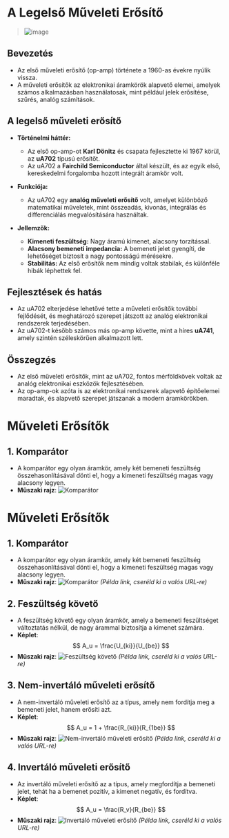 # A Legelső Műveleti Erősítő
>![image](https://github.com/user-attachments/assets/b99bf05c-687d-4c8d-991a-d3465e5c26a0)
## Bevezetés
- Az első műveleti erősítő (op-amp) története a 1960-as évekre nyúlik vissza.
- A műveleti erősítők az elektronikai áramkörök alapvető elemei, amelyek számos alkalmazásban használatosak, mint például jelek erősítése, szűrés, analóg számítások.

## A legelső műveleti erősítő
- **Történelmi háttér:**
  - Az első op-amp-ot **Karl Dönitz** és csapata fejlesztette ki 1967 körül, az **uA702** típusú erősítőt.
  - Az uA702 a **Fairchild Semiconductor** által készült, és az egyik első, kereskedelmi forgalomba hozott integrált áramkör volt.
  
- **Funkciója:**
  - Az uA702 egy **analóg műveleti erősítő** volt, amelyet különböző matematikai műveletek, mint összeadás, kivonás, integrálás és differenciálás megvalósítására használtak.
  
- **Jellemzők:**
  - **Kimeneti feszültség:** Nagy áramú kimenet, alacsony torzítással.
  - **Alacsony bemeneti impedancia:** A bemeneti jelet gyengíti, de lehetőséget biztosít a nagy pontosságú mérésekre.
  - **Stabilitás:** Az első erősítők nem mindig voltak stabilak, és különféle hibák léphettek fel.

## Fejlesztések és hatás
- Az uA702 elterjedése lehetővé tette a műveleti erősítők további fejlődését, és meghatározó szerepet játszott az analóg elektronikai rendszerek terjedésében.
- Az uA702-t később számos más op-amp követte, mint a híres **uA741**, amely szintén széleskörűen alkalmazott lett.

## Összegzés
- Az első műveleti erősítők, mint az uA702, fontos mérföldkövek voltak az analóg elektronikai eszközök fejlesztésében.
- Az op-amp-ok azóta is az elektronikai rendszerek alapvető építőelemei maradtak, és alapvető szerepet játszanak a modern áramkörökben.

# Műveleti Erősítők

## 1. Komparátor
- A komparátor egy olyan áramkör, amely két bemeneti feszültség összehasonlításával dönti el, hogy a kimeneti feszültség magas vagy alacsony legyen.
- **Műszaki rajz**:
  ![Komparátor](https://github.com/user-attachments/assets/b4fc105e-6bb9-4db4-a62a-871de22ad70b)

# Műveleti Erősítők

## 1. Komparátor
- A komparátor egy olyan áramkör, amely két bemeneti feszültség összehasonlításával dönti el, hogy a kimeneti feszültség magas vagy alacsony legyen.
- **Műszaki rajz**:
  ![Komparátor](https://www.example.com/komparator_image.jpg) *(Példa link, cseréld ki a valós URL-re)*

## 2. Feszültség követő
- A feszültség követő egy olyan áramkör, amely a bemeneti feszültséget változtatás nélkül, de nagy árammal biztosítja a kimenet számára.
- **Képlet**:  
  $$ A_u = \frac{U_{ki}}{U_{be}} $$
- **Műszaki rajz**:
  ![Feszültség követő](https://www.example.com/feszultseg_koveto_image.jpg) *(Példa link, cseréld ki a valós URL-re)*

## 3. Nem-invertáló műveleti erősítő
- A nem-invertáló műveleti erősítő az a típus, amely nem fordítja meg a bemeneti jelet, hanem erősíti azt.
- **Képlet**:
  $$ A_u = 1 + \frac{R_{ki}}{R_{1be}} $$
- **Műszaki rajz**:
  ![Nem-invertáló műveleti erősítő](https://www.example.com/nem_invertalo_image.jpg) *(Példa link, cseréld ki a valós URL-re)*

## 4. Invertáló műveleti erősítő
- Az invertáló műveleti erősítő az a típus, amely megfordítja a bemeneti jelet, tehát ha a bemenet pozitív, a kimenet negatív, és fordítva.
- **Képlet**:
  $$ A_u = \frac{R_v}{R_{be}} $$
- **Műszaki rajz**:
  ![Invertáló műveleti erősítő](https://www.example.com/invertalo_image.jpg) *(Példa link, cseréld ki a valós URL-re)*

